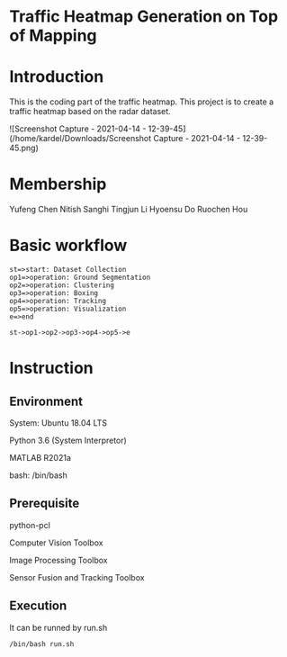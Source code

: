 # Traffic Heatmap Generation on Top of Mapping

# Introduction
This is the coding part of the traffic heatmap. This project is to create a traffic heatmap based on the radar dataset.



![Screenshot Capture - 2021-04-14 - 12-39-45](/home/kardel/Downloads/Screenshot Capture - 2021-04-14 - 12-39-45.png)

# Membership
Yufeng Chen
Nitish Sanghi
Tingjun Li
Hyoensu Do
Ruochen Hou

# Basic workflow

```flow
st=>start: Dataset Collection
op1=>operation: Ground Segmentation
op2=>operation: Clustering
op3=>operation: Boxing
op4=>operation: Tracking
op5=>operation: Visualization
e=>end

st->op1->op2->op3->op4->op5->e

```
# Instruction

## Environment

System: Ubuntu 18.04 LTS

Python 3.6 (System Interpretor)

MATLAB R2021a

bash: /bin/bash

## Prerequisite

python-pcl

Computer Vision Toolbox

Image Processing Toolbox

Sensor Fusion and Tracking Toolbox

## Execution

It can be runned by run.sh

`/bin/bash run.sh`